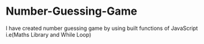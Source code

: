 # Number-Guessing-Game
I have created number guessing game by using built functions of JavaScript i.e(Maths Library and While Loop)
